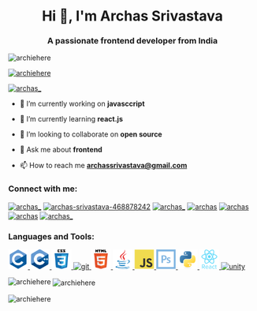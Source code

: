 <h1 align="center">Hi 👋, I'm Archas Srivastava</h1>
<h3 align="center">A passionate frontend developer from India</h3>

<p align="left"> <img src="https://komarev.com/ghpvc/?username=archiehere&label=Profile%20views&color=0e75b6&style=flat" alt="archiehere" /> </p>

<p align="left"> <a href="https://github.com/ryo-ma/github-profile-trophy"><img src="https://github-profile-trophy.vercel.app/?username=archiehere" alt="archiehere" /></a> </p>

<p align="left"> <a href="https://twitter.com/archas_" target="blank"><img src="https://img.shields.io/twitter/follow/archas_?logo=twitter&style=for-the-badge" alt="archas_" /></a> </p>

- 🔭 I’m currently working on **javasccript**

- 🌱 I’m currently learning **react.js**

- 👯 I’m looking to collaborate on **open source**

- 💬 Ask me about **frontend**

- 📫 How to reach me **archassrivastava@gmail.com**

<h3 align="left">Connect with me:</h3>
<p align="left">
<a href="https://twitter.com/archas_" target="blank"><img align="center" src="https://raw.githubusercontent.com/rahuldkjain/github-profile-readme-generator/master/src/images/icons/Social/twitter.svg" alt="archas_" height="30" width="40" /></a>
<a href="https://linkedin.com/in/archas-srivastava-468878242" target="blank"><img align="center" src="https://raw.githubusercontent.com/rahuldkjain/github-profile-readme-generator/master/src/images/icons/Social/linked-in-alt.svg" alt="archas-srivastava-468878242" height="30" width="40" /></a>
<a href="https://instagram.com/archas_" target="blank"><img align="center" src="https://raw.githubusercontent.com/rahuldkjain/github-profile-readme-generator/master/src/images/icons/Social/instagram.svg" alt="archas_" height="30" width="40" /></a>
<a href="https://www.codechef.com/users/archas" target="blank"><img align="center" src="https://cdn.jsdelivr.net/npm/simple-icons@3.1.0/icons/codechef.svg" alt="archas" height="30" width="40" /></a>
<a href="https://www.hackerrank.com/archas" target="blank"><img align="center" src="https://raw.githubusercontent.com/rahuldkjain/github-profile-readme-generator/master/src/images/icons/Social/hackerrank.svg" alt="archas" height="30" width="40" /></a>
<a href="https://codeforces.com/profile/archas" target="blank"><img align="center" src="https://raw.githubusercontent.com/rahuldkjain/github-profile-readme-generator/master/src/images/icons/Social/codeforces.svg" alt="archas" height="30" width="40" /></a>
<a href="https://www.leetcode.com/archas_" target="blank"><img align="center" src="https://raw.githubusercontent.com/rahuldkjain/github-profile-readme-generator/master/src/images/icons/Social/leet-code.svg" alt="archas_" height="30" width="40" /></a>
</p>

<h3 align="left">Languages and Tools:</h3>
<p align="left"> <a href="https://www.cprogramming.com/" target="_blank" rel="noreferrer"> <img src="https://raw.githubusercontent.com/devicons/devicon/master/icons/c/c-original.svg" alt="c" width="40" height="40"/> </a> <a href="https://www.w3schools.com/cpp/" target="_blank" rel="noreferrer"> <img src="https://raw.githubusercontent.com/devicons/devicon/master/icons/cplusplus/cplusplus-original.svg" alt="cplusplus" width="40" height="40"/> </a> <a href="https://www.w3schools.com/css/" target="_blank" rel="noreferrer"> <img src="https://raw.githubusercontent.com/devicons/devicon/master/icons/css3/css3-original-wordmark.svg" alt="css3" width="40" height="40"/> </a> <a href="https://git-scm.com/" target="_blank" rel="noreferrer"> <img src="https://www.vectorlogo.zone/logos/git-scm/git-scm-icon.svg" alt="git" width="40" height="40"/> </a> <a href="https://www.w3.org/html/" target="_blank" rel="noreferrer"> <img src="https://raw.githubusercontent.com/devicons/devicon/master/icons/html5/html5-original-wordmark.svg" alt="html5" width="40" height="40"/> </a> <a href="https://www.java.com" target="_blank" rel="noreferrer"> <img src="https://raw.githubusercontent.com/devicons/devicon/master/icons/java/java-original.svg" alt="java" width="40" height="40"/> </a> <a href="https://developer.mozilla.org/en-US/docs/Web/JavaScript" target="_blank" rel="noreferrer"> <img src="https://raw.githubusercontent.com/devicons/devicon/master/icons/javascript/javascript-original.svg" alt="javascript" width="40" height="40"/> </a> <a href="https://www.photoshop.com/en" target="_blank" rel="noreferrer"> <img src="https://raw.githubusercontent.com/devicons/devicon/master/icons/photoshop/photoshop-line.svg" alt="photoshop" width="40" height="40"/> </a> <a href="https://www.python.org" target="_blank" rel="noreferrer"> <img src="https://raw.githubusercontent.com/devicons/devicon/master/icons/python/python-original.svg" alt="python" width="40" height="40"/> </a> <a href="https://reactjs.org/" target="_blank" rel="noreferrer"> <img src="https://raw.githubusercontent.com/devicons/devicon/master/icons/react/react-original-wordmark.svg" alt="react" width="40" height="40"/> </a> <a href="https://unity.com/" target="_blank" rel="noreferrer"> <img src="https://www.vectorlogo.zone/logos/unity3d/unity3d-icon.svg" alt="unity" width="40" height="40"/> </a> </p>

<p><img align="left" src="https://github-readme-stats.vercel.app/api/top-langs?username=archiehere&show_icons=true&locale=en&layout=compact" alt="archiehere" /></p>

<p>&nbsp;<img align="center" src="https://github-readme-stats.vercel.app/api?username=archiehere&show_icons=true&locale=en" alt="archiehere" /></p>

<p><img align="center" src="https://github-readme-streak-stats.herokuapp.com/?user=archiehere&" alt="archiehere" /></p>
